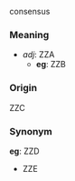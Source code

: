 consensus
### Meaning
+ _adj_: ZZA
	+ __eg__: ZZB

### Origin

ZZC

### Synonym

__eg__: ZZD

+ ZZE


